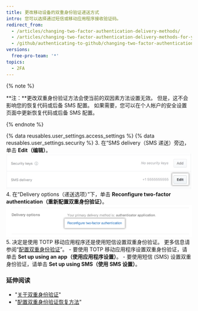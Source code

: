 ```yaml
---
title: 更改移动设备的双重身份验证递送方式
intro: 您可以选择通过短信或移动应用程序接收验证码。
redirect_from:
  - /articles/changing-two-factor-authentication-delivery-methods/
  - /articles/changing-two-factor-authentication-delivery-methods-for-your-mobile-device
  - /github/authenticating-to-github/changing-two-factor-authentication-delivery-methods-for-your-mobile-device
versions:
  free-pro-team: '*'
topics:
  - 2FA
---
```


{% note %}

**注：**更改双重身份验证方法会使当前的双因素方法设置无效。 但是，这不会影响您的恢复代码或后备 SMS 配置。 如果需要，您可以在个人帐户的安全设置页面中更新恢复代码或后备 SMS 配置。

{% endnote %}

{% data reusables.user_settings.access_settings %}
{% data reusables.user_settings.security %}
3. 在“SMS delivery（SMS 递送）旁边，单击 **Edit（编辑）**。 ![编辑 SMS 递送选项](/assets/images/help/2fa/edit-sms-delivery-option.png)
4. 在“Delivery options（递送选项）”下，单击 **Reconfigure two-factor authentication（重新配置双重身份验证）**。 ![切换 2FA 递送选项](/assets/images/help/2fa/2fa-switching-methods.png)
5. 决定是使用 TOTP 移动应用程序还是使用短信设置双重身份验证。 更多信息请参阅“[配置双重身份验证](/articles/configuring-two-factor-authentication)”。
    - 要使用 TOTP 移动应用程序设置双重身份验证，请单击 **Set up using an app（使用应用程序设置）**。
    - 要使用短信 (SMS) 设置双重身份验证，请单击 **Set up using SMS（使用 SMS 设置）**。

### 延伸阅读

- "[关于双重身份验证](/articles/about-two-factor-authentication)"
- "[配置双重身份验证恢复方法](/articles/configuring-two-factor-authentication-recovery-methods)"

